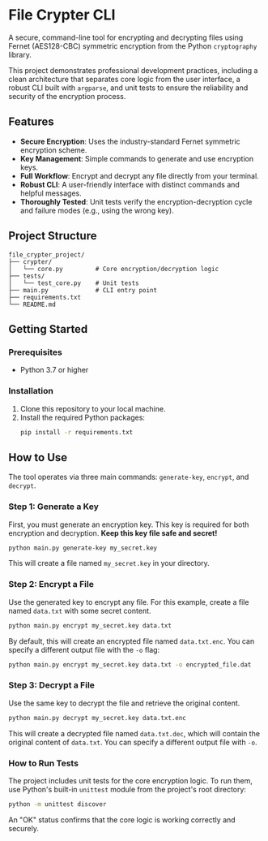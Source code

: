 # File Crypter CLI

A secure, command-line tool for encrypting and decrypting files using Fernet (AES128-CBC) symmetric encryption from the Python `cryptography` library.

This project demonstrates professional development practices, including a clean architecture that separates core logic from the user interface, a robust CLI built with `argparse`, and unit tests to ensure the reliability and security of the encryption process.

## Features

-   **Secure Encryption**: Uses the industry-standard Fernet symmetric encryption scheme.
-   **Key Management**: Simple commands to generate and use encryption keys.
-   **Full Workflow**: Encrypt and decrypt any file directly from your terminal.
-   **Robust CLI**: A user-friendly interface with distinct commands and helpful messages.
-   **Thoroughly Tested**: Unit tests verify the encryption-decryption cycle and failure modes (e.g., using the wrong key).

## Project Structure

```
file_crypter_project/
├── crypter/
│   └── core.py         # Core encryption/decryption logic
├── tests/
│   └── test_core.py    # Unit tests
├── main.py             # CLI entry point
├── requirements.txt
└── README.md
```

## Getting Started

### Prerequisites

-   Python 3.7 or higher

### Installation

1.  Clone this repository to your local machine.
2.  Install the required Python packages:
    ```bash
    pip install -r requirements.txt
    ```

## How to Use

The tool operates via three main commands: `generate-key`, `encrypt`, and `decrypt`.

### Step 1: Generate a Key

First, you must generate an encryption key. This key is required for both encryption and decryption. **Keep this key file safe and secret!**

```bash
python main.py generate-key my_secret.key
```
This will create a file named `my_secret.key` in your directory.

### Step 2: Encrypt a File

Use the generated key to encrypt any file. For this example, create a file named `data.txt` with some secret content.

```bash
python main.py encrypt my_secret.key data.txt
```
By default, this will create an encrypted file named `data.txt.enc`. You can specify a different output file with the `-o` flag:
```bash
python main.py encrypt my_secret.key data.txt -o encrypted_file.dat
```

### Step 3: Decrypt a File

Use the same key to decrypt the file and retrieve the original content.

```bash
python main.py decrypt my_secret.key data.txt.enc
```
This will create a decrypted file named `data.txt.dec`, which will contain the original content of `data.txt`. You can specify a different output file with `-o`.

### How to Run Tests

The project includes unit tests for the core encryption logic. To run them, use Python's built-in `unittest` module from the project's root directory:

```bash
python -m unittest discover
```
An "OK" status confirms that the core logic is working correctly and securely.